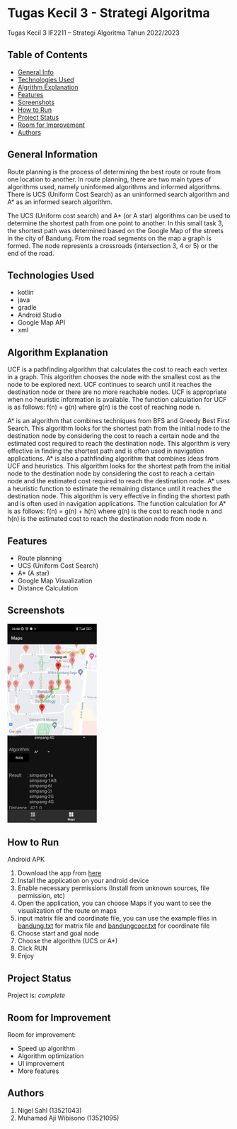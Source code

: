 # Tugas Kecil 3 - Strategi Algoritma 
Tugas Kecil 3 IF2211 – Strategi Algoritma Tahun 2022/2023

## Table of Contents
* [General Info](#general-information)
* [Technologies Used](#technologies-used)
* [Algrithm Explanation](#algorithm-explanation)
* [Features](#features)
* [Screenshots](#screenshots)
* [How to Run](#how-to-run)
* [Project Status](#project-status)
* [Room for Improvement](#room-for-improvement)
* [Authors](#authors)


## General Information
Route planning is the process of determining the best route or route from one location to another. In route planning, there are two main types of algorithms used, namely uninformed algorithms and informed algorithms. There is UCS (Uniform Cost Search) as an uninformed search algorithm and A* as an informed search algorithm.

The UCS (Uniform cost search) and A* (or A star) algorithms can be used to determine the shortest path from one point to another. In this small task 3, the shortest path was determined based on the Google Map of the streets in the city of Bandung. From the road segments on the map a graph is formed. The node represents a crossroads (intersection 3, 4 or 5) or the end of the road.


## Technologies Used
- kotlin
- java
- gradle
- Android Studio
- Google Map API
- xml

## Algorithm Explanation
UCF is a pathfinding algorithm that calculates the cost to reach each vertex in a graph. This algorithm chooses the node with the smallest cost as the node to be explored next. UCF continues to search until it reaches the destination node or there are no more reachable nodes. UCF is appropriate when no heuristic information is available. The function calculation for UCF is as follows: f(n) = g(n) where g(n) is the cost of reaching node n.

A* is an algorithm that combines techniques from BFS and Greedy Best First Search. This algorithm looks for the shortest path from the initial node to the destination node by considering the cost to reach a certain node and the estimated cost required to reach the destination node. This algorithm is very effective in finding the shortest path and is often used in navigation applications. A* is also a pathfinding algorithm that combines ideas from UCF and heuristics. This algorithm looks for the shortest path from the initial node to the destination node by considering the cost to reach a certain node and the estimated cost required to reach the destination node. A* uses a heuristic function to estimate the remaining distance until it reaches the destination node. This algorithm is very effective in finding the shortest path and is often used in navigation applications. The function calculation for A* is as follows: f(n) = g(n) + h(n) where g(n) is the cost to reach node n and h(n) is the estimated cost to reach the destination node from node n.

## Features
- Route planning
- UCS (Uniform Cost Search)
- A* (A star)
- Google Map Visualization
- Distance Calculation


## Screenshots
<!-- atur size dan center -->
<img src="./doc/app.jpg" alt="Example screenshot" width="40%"/>


## How to Run
Android APK
1. Download the app from [here](https://github.com/NerbFox/Tucil3_Stima/blob/main/src/Release)
2. Install the application on your android device
3. Enable necessary permissions (Install from unknown sources, file permission, etc)
4. Open the application, you can choose Maps if you want to see the visualization of the route on maps
5. input matrix file and coordinate file, you can use the example files in [bandung.txt](./tests/bandung.txt) for matrix file and [bandungcoor.txt](./tests/bandungcoor.txt) for coordinate file
6. Choose start and goal node
7. Choose the algorithm (UCS or A*)
8. Click RUN
9. Enjoy


## Project Status
Project is: _complete_


## Room for Improvement

Room for improvement:
- Speed up algorithm
- Algorithm optimization
- UI improvement
- More features


## Authors
1. Nigel Sahl (13521043)         
2. Muhamad Aji Wibisono (13521095)   
